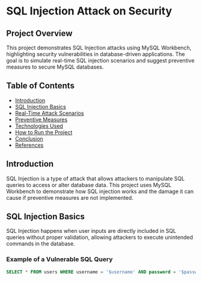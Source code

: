 # SQL Injection Attack on Security

## Project Overview

This project demonstrates SQL Injection attacks using MySQL Workbench, highlighting security vulnerabilities in database-driven applications. The goal is to simulate real-time SQL injection scenarios and suggest preventive measures to secure MySQL databases.

## Table of Contents

- [Introduction](#introduction)
- [SQL Injection Basics](#sql-injection-basics)
- [Real-Time Attack Scenarios](#real-time-attack-scenarios)
- [Preventive Measures](#preventive-measures)
- [Technologies Used](#technologies-used)
- [How to Run the Project](#how-to-run-the-project)
- [Conclusion](#conclusion)
- [References](#references)

## Introduction

SQL Injection is a type of attack that allows attackers to manipulate SQL queries to access or alter database data. This project uses MySQL Workbench to demonstrate how SQL injection works and the damage it can cause if preventive measures are not implemented.

## SQL Injection Basics

SQL Injection happens when user inputs are directly included in SQL queries without proper validation, allowing attackers to execute unintended commands in the database.

### Example of a Vulnerable SQL Query

```sql
SELECT * FROM users WHERE username = '$username' AND password = '$password';
